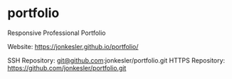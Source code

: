 # portfolio
Responsive Professional Portfolio


Website: https://jonkesler.github.io/portfolio/

SSH Repository: git@github.com:jonkesler/portfolio.git
HTTPS Repository: https://github.com/jonkesler/portfolio.git
